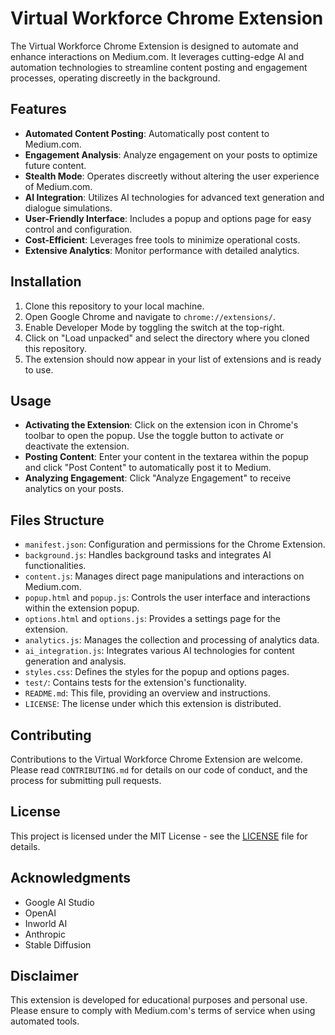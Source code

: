 # Virtual Workforce Chrome Extension

The Virtual Workforce Chrome Extension is designed to automate and enhance interactions on Medium.com. It leverages cutting-edge AI and automation technologies to streamline content posting and engagement processes, operating discreetly in the background.

## Features

- **Automated Content Posting**: Automatically post content to Medium.com.
- **Engagement Analysis**: Analyze engagement on your posts to optimize future content.
- **Stealth Mode**: Operates discreetly without altering the user experience of Medium.com.
- **AI Integration**: Utilizes AI technologies for advanced text generation and dialogue simulations.
- **User-Friendly Interface**: Includes a popup and options page for easy control and configuration.
- **Cost-Efficient**: Leverages free tools to minimize operational costs.
- **Extensive Analytics**: Monitor performance with detailed analytics.

## Installation

1. Clone this repository to your local machine.
2. Open Google Chrome and navigate to `chrome://extensions/`.
3. Enable Developer Mode by toggling the switch at the top-right.
4. Click on "Load unpacked" and select the directory where you cloned this repository.
5. The extension should now appear in your list of extensions and is ready to use.

## Usage

- **Activating the Extension**: Click on the extension icon in Chrome's toolbar to open the popup. Use the toggle button to activate or deactivate the extension.
- **Posting Content**: Enter your content in the textarea within the popup and click "Post Content" to automatically post it to Medium.
- **Analyzing Engagement**: Click "Analyze Engagement" to receive analytics on your posts.

## Files Structure

- `manifest.json`: Configuration and permissions for the Chrome Extension.
- `background.js`: Handles background tasks and integrates AI functionalities.
- `content.js`: Manages direct page manipulations and interactions on Medium.com.
- `popup.html` and `popup.js`: Controls the user interface and interactions within the extension popup.
- `options.html` and `options.js`: Provides a settings page for the extension.
- `analytics.js`: Manages the collection and processing of analytics data.
- `ai_integration.js`: Integrates various AI technologies for content generation and analysis.
- `styles.css`: Defines the styles for the popup and options pages.
- `test/`: Contains tests for the extension's functionality.
- `README.md`: This file, providing an overview and instructions.
- `LICENSE`: The license under which this extension is distributed.

## Contributing

Contributions to the Virtual Workforce Chrome Extension are welcome. Please read `CONTRIBUTING.md` for details on our code of conduct, and the process for submitting pull requests.

## License

This project is licensed under the MIT License - see the [LICENSE](LICENSE) file for details.

## Acknowledgments

- Google AI Studio
- OpenAI
- Inworld AI
- Anthropic
- Stable Diffusion

## Disclaimer

This extension is developed for educational purposes and personal use. Please ensure to comply with Medium.com's terms of service when using automated tools.
